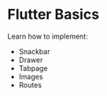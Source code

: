 # Flutter Basics

Learn how to implement:
  - Snackbar
  - Drawer
  - Tabpage
  - Images
  - Routes
